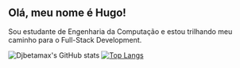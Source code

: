<!DOCTYPE html>
<html>

 <body>
  <header>
   <div>
    <img src="https://github.com/Djbetamax/sobre-hugo/blob/main/Simbolo.png" alt="">
   </div>
  </header>
   <section>
    <h1>Olá, meu nome é Hugo!</h1>
    <p>Sou estudante de Engenharia da Computação e estou trilhando meu caminho para o Full-Stack Development.</p>
   </section>
 </body>

</html>

![Djbetamax's GitHub stats](https://github-readme-stats.vercel.app/api?username=Djbetamax&theme=vision-friendly-dark&line_height=20&show_icons=true&include_all_commits=true) [![Top Langs](https://github-readme-stats.vercel.app/api/top-langs/?username=anuraghazra&layout=compact&theme=vision-friendly-dark&card_width=350)](https://github.com/anuraghazra/github-readme-stats)

[# Olá, meu nome é Hugo Teixeira!👋
Sou estudante de Engenharia da Computação na UNICSUL e estou trilhando meu caminho para o Full-Stack Development.]: #

